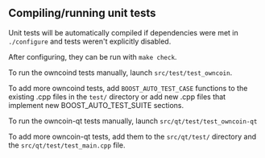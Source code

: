 Compiling/running unit tests
------------------------------------

Unit tests will be automatically compiled if dependencies were met in `./configure`
and tests weren't explicitly disabled.

After configuring, they can be run with `make check`.

To run the owncoind tests manually, launch `src/test/test_owncoin`.

To add more owncoind tests, add `BOOST_AUTO_TEST_CASE` functions to the existing
.cpp files in the `test/` directory or add new .cpp files that
implement new BOOST_AUTO_TEST_SUITE sections.

To run the owncoin-qt tests manually, launch `src/qt/test/test_owncoin-qt`

To add more owncoin-qt tests, add them to the `src/qt/test/` directory and
the `src/qt/test/test_main.cpp` file.
